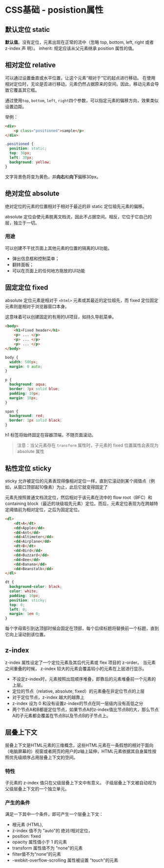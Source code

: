 # CSS基础 - posistion属性

## 默认定位 static
**默认值**。没有定位，元素出现在正常的流中（忽略 top, bottom, left, right 或者 z-index 声 明）。 inherit: 规定应该从父元素继承 position 属性的值。


## 相对定位 relative
可以通过设置垂直或水平位置，让这个元素“相对于”它的起点进行移动。 在使用相对定位时，无论是否进行移动，元素仍然占据原来的空间。因此，移动元素会导致它覆盖其它框。

通过使用`top`, `bottom`, `left`, `right`四个参数，可以指定元素的偏移方向，效果类似设置边距。

举例：
```html
<div>
    <p class="positioned">sample</p>
</div>
```
```css
.positioned {
  position: static;
  top: 30px;
  left: 30px;
  background: yellow;
}
```
文字背景色将变为黄色，并**向右**和**向下**偏移30px。


## 绝对定位 absolute
绝对定位的元素的位置相对于相对于最近的非 static 定位祖先元素的偏移。

absolute 定位会使元素脱离文档流，因此不占据空间。相反，它位于它自己的层，独立于一切。

### 用途
可以创建不干扰页面上其他元素的位置的隔离的UI功能。

- 弹出信息框和控制菜单；
- 翻转面板；
- 可以在页面上的任何地方拖放的UI功能

## 固定定位 fixed
absolute 定位元素是相对于 `<html>` 元素或其最近的定位祖先，而 fixed 定位固定元素则是相对于浏览器窗口本身。

这意味着可以创建固定的有用的UI项目，如持久导航菜单。

```html
<body>
    <h1>Fixed header</h1>
    <p> ... </p>
    <p> ... </p>
    <p> ... </p>
</body>
```
```css
body {
  width: 500px;
  margin: 0 auto;
}

p {
  background: aqua;
  border: 3px solid blue;
  padding: 10px;
  margin: 10px;
}

span {
  background: red;
  border: 1px solid black;
}
```
h1 标签将始终固定在容器顶端，不随页面滚动。

> 注意：当父元素存在 `transform` 属性时，子元素的 fixed 位置属性会表现为 absolute 属性

## 粘性定位 sticky
sticky 允许被定位的元素表现得像相对定位一样，直到它滚动到某个阈值点（例如，从窗口顶部起1​​0像素）为止，此后它就变得固定了

元素先按照普通文档流定位，然后相对于该元素在流中的 flow root（BFC）和 containing block（最近的块级祖先元素）定位。而后，元素定位表现为在跨越特定阈值前为相对定位，之后为固定定位。

```html
<dl>
    <dt>A</dt>
    <dd>Apple</dd>
    <dd>Ant</dd>
    <dd>Altimeter</dd>
    <dd>Airplane</dd>
    <dt>B</dt>
    <dd>Bird</dd>
    <dd>Buzzard</dd>
    <dd>Bee</dd>
    <dd>Banana</dd>
    <dd>Beanstalk</dd>
</dl>
```
```css
dt {
  background-color: black;
  color: white;
  padding: 10px;
  position: sticky;
  top: 0;
  left: 0;
  margin: 1em 0;
}
```

每个字母索引到达顶部时候会固定在顶部，每个后续标题将替换前一个标题，直到它向上滚动到该位置。

## z-index
z-index 属性设定了一个定位元素及其后代元素或 flex 项目的 z-order。 当元素之间重叠的时候， z-index 较大的元素会覆盖较小的元素在上层进行显示。

- 不设定z-index时，元素按照出现顺序堆叠，即靠后的元素堆叠前一个元素的上层。
- 定位的节点（relative, absolute, fixed）的元素叠在非定位节点的上层
- 对于定位节点，z-index 越大的越靠上
- z-index 设为 0 和没有设置z-index的节点在同一层级内没有高低之分
- 两个节点A和B都是定位节点，如果节点A的z-index值比节点B的大，那么节点A的子元素都会覆盖在节点B以及节点B的子节点上。

## 层叠上下文
层叠上下文是HTML元素的三维概念，这些HTML元素在一条假想的相对于面向（电脑屏幕的）视窗或者网页的用户的z轴上延伸，HTML元素依据其自身属性按照优先级顺序占用层叠上下文的空间。

### 特性
子元素的 z-index 值只在父级层叠上下文中有意义。
子级层叠上下文被自动视为父级层叠上下文的一个独立单元。

### 产生的条件
满足一下其中一个条件，即可产生一个层叠上下文：

- 根元素 (HTML),
- z-index 值不为 "auto"的 绝对/相对定位，
- position: fixed
- opacity 属性值小于 1 的元素
- transform 属性值不为 "none"的元素
- filter值不为“none”的元素
- -webkit-overflow-scrolling 属性被设置 "touch"的元素
